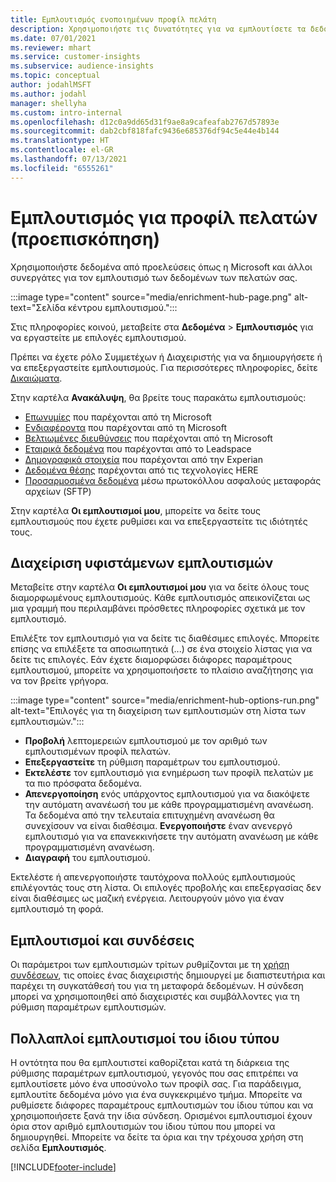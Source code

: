 ```yaml
---
title: Εμπλουτισμός ενοποιημένων προφίλ πελάτη
description: Χρησιμοποιήστε τις δυνατότητες για να εμπλουτίσετε τα δεδομένα των πελατών σας.
ms.date: 07/01/2021
ms.reviewer: mhart
ms.service: customer-insights
ms.subservice: audience-insights
ms.topic: conceptual
author: jodahlMSFT
ms.author: jodahl
manager: shellyha
ms.custom: intro-internal
ms.openlocfilehash: d12c0a9dd65d31f9ae8a9cafeafab2767d57893e
ms.sourcegitcommit: dab2cbf818fafc9436e685376df94c5e44e4b144
ms.translationtype: HT
ms.contentlocale: el-GR
ms.lasthandoff: 07/13/2021
ms.locfileid: "6555261"
---
```

# <a name="enrichment-for-customer-profiles-preview"></a>Εμπλουτισμός για προφίλ πελατών (προεπισκόπηση)

Χρησιμοποιήστε δεδομένα από προελεύσεις όπως η Microsoft και άλλοι συνεργάτες για τον εμπλουτισμό των δεδομένων των πελατών σας.

:::image type="content" source="media/enrichment-hub-page.png" alt-text="Σελίδα κέντρου εμπλουτισμού.":::

Στις πληροφορίες κοινού, μεταβείτε στα **Δεδομένα** > **Εμπλουτισμός** για να εργαστείτε με επιλογές εμπλουτισμού.  

Πρέπει να έχετε ρόλο Συμμετέχων ή Διαχειριστής για να δημιουργήσετε ή να επεξεργαστείτε εμπλουτισμούς. Για περισσότερες πληροφορίες, δείτε [Δικαιώματα](permissions.md).

Στην καρτέλα **Ανακάλυψη**, θα βρείτε τους παρακάτω εμπλουτισμούς:

- [Επωνυμίες](enrichment-microsoft.md) που παρέχονται από τη Microsoft
- [Ενδιαφέροντα](enrichment-microsoft.md) που παρέχονται από τη Microsoft
- [Βελτιωμένες διευθύνσεις](enrichment-enhanced-addresses.md) που παρέχονται από τη Microsoft
- [Εταιρικά δεδομένα](enrichment-leadspace.md) που παρέχονται από το Leadspace
- [Δημογραφικά στοιχεία](enrichment-experian.md) που παρέχονται από την Experian
- [Δεδομένα θέσης](enrichment-here.md) παρέχονται από τις τεχνολογίες HERE
- [Προσαρμοσμένα δεδομένα](enrichment-SFTP-custom-import.md) μέσω πρωτοκόλλου ασφαλούς μεταφοράς αρχείων (SFTP)

Στην καρτέλα **Οι εμπλουτισμοί μου**, μπορείτε να δείτε τους εμπλουτισμούς που έχετε ρυθμίσει και να επεξεργαστείτε τις ιδιότητές τους.

## <a name="manage-existing-enrichments"></a>Διαχείριση υφιστάμενων εμπλουτισμών

Μεταβείτε στην καρτέλα **Οι εμπλουτισμοί μου** για να δείτε όλους τους διαμορφωμένους εμπλουτισμούς. Κάθε εμπλουτισμός απεικονίζεται ως μια γραμμή που περιλαμβάνει πρόσθετες πληροφορίες σχετικά με τον εμπλουτισμό.

Επιλέξτε τον εμπλουτισμό για να δείτε τις διαθέσιμες επιλογές. Μπορείτε επίσης να επιλέξετε τα αποσιωπητικά (...) σε ένα στοιχείο λίστας για να δείτε τις επιλογές. Εάν έχετε διαμορφώσει διάφορες παραμέτρους εμπλουτισμού, μπορείτε να χρησιμοποιήσετε το πλαίσιο αναζήτησης για να τον βρείτε γρήγορα.

:::image type="content" source="media/enrichment-hub-options-run.png" alt-text="Επιλογές για τη διαχείριση των εμπλουτισμών στη λίστα των εμπλουτισμών.":::

- **Προβολή** λεπτομερειών εμπλουτισμού με τον αριθμό των εμπλουτισμένων προφίλ πελατών.
- **Επεξεργαστείτε** τη ρύθμιση παραμέτρων του εμπλουτισμού.
- **Εκτελέστε** τον εμπλουτισμό για ενημέρωση των προφίλ πελατών με τα πιο πρόσφατα δεδομένα.
- **Απενεργοποίηση** ενός υπάρχοντος εμπλουτισμού για να διακόψετε την αυτόματη ανανέωσή του με κάθε προγραμματισμένη ανανέωση. Τα δεδομένα από την τελευταία επιτυχημένη ανανέωση θα συνεχίσουν να είναι διαθέσιμα. **Ενεργοποιήστε** έναν ανενεργό εμπλουτισμό για να επανεκκινήσετε την αυτόματη ανανέωση με κάθε προγραμματισμένη ανανέωση.
- **Διαγραφή** του εμπλουτισμού.

Εκτελέστε ή απενεργοποιήστε ταυτόχρονα πολλούς εμπλουτισμούς επιλέγοντάς τους στη λίστα. Οι επιλογές προβολής και επεξεργασίας δεν είναι διαθέσιμες ως μαζική ενέργεια. Λειτουργούν μόνο για έναν εμπλουτισμό τη φορά.

## <a name="enrichments-and-connections"></a>Εμπλουτισμοί και συνδέσεις

Οι παράμετροι των εμπλουτισμών τρίτων ρυθμίζονται με τη [χρήση συνδέσεων](connections.md), τις οποίες ένας διαχειριστής δημιουργεί με διαπιστευτήρια και παρέχει τη συγκατάθεσή του για τη μεταφορά δεδομένων. Η σύνδεση μπορεί να χρησιμοποιηθεί από διαχειριστές και συμβάλλοντες για τη ρύθμιση παραμέτρων εμπλουτισμών.  

## <a name="multiple-enrichments-of-the-same-type"></a>Πολλαπλοί εμπλουτισμοί του ίδιου τύπου

Η οντότητα που θα εμπλουτιστεί καθορίζεται κατά τη διάρκεια της ρύθμισης παραμέτρων εμπλουτισμού, γεγονός που σας επιτρέπει να εμπλουτίσετε μόνο ένα υποσύνολο των προφίλ σας. Για παράδειγμα, εμπλουτίτε δεδομένα μόνο για ένα συγκεκριμένο τμήμα. Μπορείτε να ρυθμίσετε διάφορες παραμέτρους εμπλουτισμών του ίδιου τύπου και να χρησιμοποιήσετε ξανά την ίδια σύνδεση. Ορισμένοι εμπλουτισμοί έχουν όρια στον αριθμό εμπλουτισμών του ίδιου τύπου που μπορεί να δημιουργηθεί. Μπορείτε να δείτε τα όρια και την τρέχουσα χρήση στη σελίδα **Εμπλουτισμός**.

[!INCLUDE[footer-include](../includes/footer-banner.md)]
